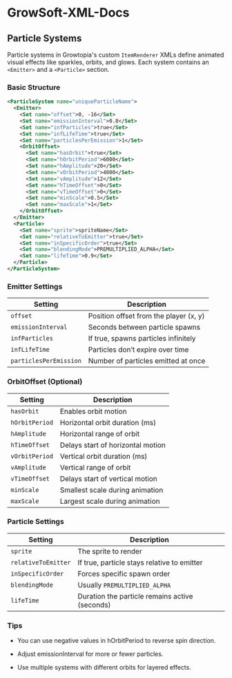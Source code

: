 # GrowSoft-XML-Docs

## Particle Systems

Particle systems in Growtopia's custom `ItemRenderer` XMLs define animated visual effects like sparkles, orbits, and glows. Each system contains an `<Emitter>` and a `<Particle>` section.

### Basic Structure

```xml
<ParticleSystem name="uniqueParticleName">
  <Emitter>
    <Set name="offset">0, -16</Set>
    <Set name="emissionInterval">0.8</Set>
    <Set name="infParticles">true</Set>
    <Set name="infLifeTime">true</Set>
    <Set name="particlesPerEmission">1</Set>
    <OrbitOffset>
      <Set name="hasOrbit">true</Set>
      <Set name="hOrbitPeriod">6000</Set>
      <Set name="hAmplitude">20</Set>
      <Set name="vOrbitPeriod">4000</Set>
      <Set name="vAmplitude">12</Set>
      <Set name="hTimeOffset">0</Set>
      <Set name="vTimeOffset">0</Set>
      <Set name="minScale">0.5</Set>
      <Set name="maxScale">1</Set>
    </OrbitOffset>
  </Emitter>
  <Particle>
    <Set name="sprite">spriteName</Set>
    <Set name="relativeToEmitter">true</Set>
    <Set name="inSpecificOrder">true</Set>
    <Set name="blendingMode">PREMULTIPLIED_ALPHA</Set>
    <Set name="lifeTime">0.9</Set>
  </Particle>
</ParticleSystem>
```

### Emitter Settings

| Setting               | Description                                 |
|-----------------------|---------------------------------------------|
| `offset`              | Position offset from the player (x, y)      |
| `emissionInterval`    | Seconds between particle spawns             |
| `infParticles`        | If true, spawns particles infinitely        |
| `infLifeTime`         | Particles don’t expire over time            |
| `particlesPerEmission`| Number of particles emitted at once         |

### OrbitOffset (Optional)

| Setting         | Description                              |
|-----------------|------------------------------------------|
| `hasOrbit`      | Enables orbit motion                     |
| `hOrbitPeriod`  | Horizontal orbit duration (ms)           |
| `hAmplitude`    | Horizontal range of orbit                |
| `hTimeOffset`   | Delays start of horizontal motion        |
| `vOrbitPeriod`  | Vertical orbit duration (ms)             |
| `vAmplitude`    | Vertical range of orbit                  |
| `vTimeOffset`   | Delays start of vertical motion          |
| `minScale`      | Smallest scale during animation          |
| `maxScale`      | Largest scale during animation           |

### Particle Settings

| Setting              | Description                                      |
|----------------------|--------------------------------------------------|
| `sprite`             | The sprite to render                             |
| `relativeToEmitter`  | If true, particle stays relative to emitter      |
| `inSpecificOrder`    | Forces specific spawn order                      |
| `blendingMode`       | Usually `PREMULTIPLIED_ALPHA`                    |
| `lifeTime`           | Duration the particle remains active (seconds)   |

### Tips

- You can use negative values in hOrbitPeriod to reverse spin direction.

- Adjust emissionInterval for more or fewer particles.

- Use multiple systems with different orbits for layered effects.